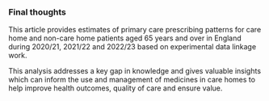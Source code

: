### Final thoughts

This article provides estimates of primary care prescribing patterns for care home and non-care home patients aged 65 years and over in England during 2020/21, 2021/22 and 2022/23 based on experimental data linkage work.

This analysis addresses a key gap in knowledge and gives valuable insights which can inform the use and management of medicines in care homes to help improve health outcomes, quality of care and ensure value.
